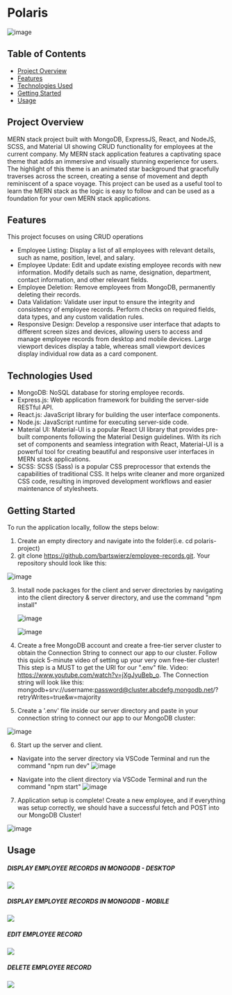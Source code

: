 # Polaris

![image](https://github.com/bartswierz/employee-records/assets/100662080/4164178d-e221-4663-b585-adf42f7cf3d9)

## Table of Contents

- [Project Overview](#project-overview)
- [Features](#features)
- [Technologies Used](#technologies-used)
- [Getting Started](#getting-started)
- [Usage](#usage)

## Project Overview

MERN stack project built with MongoDB, ExpressJS, React, and NodeJS, SCSS, and Material UI showing CRUD functionality for employees at the current company. My MERN stack application features a captivating space theme that adds an immersive and visually stunning experience for users. The highlight of this theme is an animated star background that gracefully traverses across the screen, creating a sense of movement and depth reminiscent of a space voyage. This project can be used as a useful tool to learn the MERN stack as the logic is easy to follow and can be used as a foundation for your own MERN stack applications.

## Features

<!-- List the key features of your project. Describe each feature briefly and explain how it benefits the users. -->
This project focuses on using CRUD operations 
- Employee Listing: Display a list of all employees with relevant details, such as name, position, level, and salary.
- Employee Update: Edit and update existing employee records with new information. Modify details such as name, designation, department, contact information, and other relevant fields.
- Employee Deletion: Remove employees from MongoDB, permanently deleting their records.
- Data Validation: Validate user input to ensure the integrity and consistency of employee records. Perform checks on required fields, data types, and any custom validation rules.
- Responsive Design: Develop a responsive user interface that adapts to different screen sizes and devices, allowing users to access and manage employee records from desktop and mobile devices. Large viewport devices display a table, whereas small viewport devices display individual row data as a card component.

## Technologies Used
- MongoDB: NoSQL database for storing employee records.
- Express.js: Web application framework for building the server-side RESTful API.
- React.js: JavaScript library for building the user interface components.
- Node.js: JavaScript runtime for executing server-side code.
- Material UI: Material-UI is a popular React UI library that provides pre-built components following the Material Design guidelines. With its rich set of components and seamless integration with React, Material-UI is a powerful tool for creating beautiful and responsive user interfaces in MERN stack applications.
- SCSS: SCSS (Sass) is a popular CSS preprocessor that extends the capabilities of traditional CSS. It helps write cleaner and more organized CSS code, resulting in improved development workflows and easier maintenance of stylesheets.

## Getting Started

To run the application locally, follow the steps below:
1. Create an empty directory and navigate into the folder(i.e. cd polaris-project)
2. git clone https://github.com/bartswierz/employee-records.git. Your repository should look like this: 

  ![image](https://github.com/bartswierz/employee-records/assets/100662080/31bf8c91-8a6a-4d39-98f8-72643275a4d9)
  
3. Install node packages for the client and server directories by navigating into the client directory & server directory, and use the command "npm install"

    ![image](https://github.com/bartswierz/employee-records/assets/100662080/fd6f6100-0912-4a04-a486-2d48d724e611)

    ![image](https://github.com/bartswierz/employee-records/assets/100662080/d71aa969-5be8-4565-8ca4-44edfd29f8c6)

4. Create a free MongoDB account and create a free-tier server cluster to obtain the Connection String to connect our app to our cluster. Follow this quick 5-minute video of setting up your very own free-tier cluster! This step is a MUST to get the URI for our ".env" file. Video: https://www.youtube.com/watch?v=jXgJyuBeb_o. The Connection string will look like this: 
  mongodb+srv://username:password@cluster.abcdefg.mongodb.net/?retryWrites=true&w=majority
  
5. Create a '.env' file inside our server directory and paste in your connection string to connect our app to our MongoDB cluster:

![image](https://github.com/bartswierz/employee-records/assets/100662080/d2943c0a-daad-4916-a4ee-10787b44d63d)

6. Start up the server and client. 
 - Navigate into the server directory via VSCode Terminal and run the command "npm run dev"
![image](https://github.com/bartswierz/employee-records/assets/100662080/45eb1c31-c7bd-482c-a98a-acaae4d4cc17)

 - Navigate into the client directory via VSCode Terminal and run the command "npm start"
  ![image](https://github.com/bartswierz/employee-records/assets/100662080/1ebffde9-c3d5-4c89-b8f1-c234e09d92a7)

7. Application setup is complete! Create a new employee, and if everything was setup correctly, we should have a successful fetch and POST into our MongoDB Cluster!

![image](https://github.com/bartswierz/employee-records/assets/100662080/82943272-eeeb-4a37-aa32-7c424bde3c21)

## Usage

<!--Explain how to use your project. Provide examples and code snippets to demonstrate its functionality. You can also include screenshots or GIFs to visually showcase your project. -->
##### DISPLAY EMPLOYEE RECORDS IN MONGODB - DESKTOP
![](https://media.giphy.com/media/v1.Y2lkPTc5MGI3NjExMjE4YjhlNDdhNWYwNWYwMTU1OGZhZDJiZWFlMGYyOTc0NzRkNmI1NiZlcD12MV9pbnRlcm5hbF9naWZzX2dpZklkJmN0PWc/l0AfwbmPqxG1hPGlrv/giphy.gif)

##### DISPLAY EMPLOYEE RECORDS IN MONGODB - MOBILE
![](https://media.giphy.com/media/qSeeOTKEb6yQe7BQMV/giphy.gif)

##### EDIT EMPLOYEE RECORD
![](https://media.giphy.com/media/qRODnMUqXGzzGpdZhL/giphy.gif)

##### DELETE EMPLOYEE RECORD
![](https://media.giphy.com/media/KyTae3MIfynCe5Tcmr/giphy.gif)
